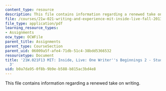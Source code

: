 ```yaml
---
content_type: resource
description: This file contains information regarding a renewed take on writing.
file: /courses/21w-021-writing-and-experience-mit-inside-live-fall-2013/b0a7da950f8b9b9eb588b815ac3bd4e8_MIT21W_021F13_RenewTake.pdf
file_type: application/pdf
learning_resource_types:
- Assignments
ocw_type: OCWFile
parent_title: Assignments
parent_type: CourseSection
parent_uid: 06009a5f-afe4-71db-51c4-38bdd5366532
resourcetype: Document
title: '21W.021F13 MIT: Inside, Live: One Writer''s Beginnings 2 - Student Example
  3'
uid: b0a7da95-0f8b-9b9e-b588-b815ac3bd4e8
---
```

This file contains information regarding a renewed take on writing.


